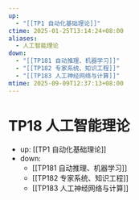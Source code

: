 ```yaml
---
up:
  - "[[TP1 自动化基础理论]]"
ctime: 2025-01-25T13:14:24+08:00
aliases:
  - 人工智能理论
down:
  - "[[TP181 自动推理、机器学习]]"
  - "[[TP182 专家系统、知识工程]]"
  - "[[TP183 人工神经网络与计算]]"
mtime: 2025-09-09T12:37:13+08:00
---
```


# TP18 人工智能理论

- up: [[TP1 自动化基础理论]]
- down:	
	- [[TP181 自动推理、机器学习]]
	- [[TP182 专家系统、知识工程]]
	- [[TP183 人工神经网络与计算]]
	
